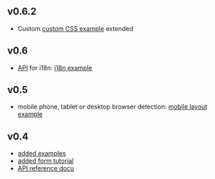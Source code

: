 ## v0.6.2
* Custom [custom CSS example](https://github.com/ma-ha/easy-web-app/tree/master/examples/custom-css) extended 

## v0.6
* [API](https://github.com/ma-ha/easy-web-app/tree/master/examples#guiaddlang--languageid--translations-) for i18n: [i18n example](https://github.com/ma-ha/easy-web-app/blob/master/examples/i18n/index.js)

## v0.5
*  mobile phone, tablet or desktop browser detection: [mobile layout example](https://github.com/ma-ha/easy-web-app/tree/master/examples/mobile-detect) 

## v0.4
* [added examples](https://github.com/ma-ha/easy-web-app/tree/master/examples)
* [added form tutorial](https://github.com/ma-ha/easy-web-app/tree/master/examples/form-tutorial)
* [API reference docu](https://github.com/ma-ha/easy-web-app/tree/master/examples#api-reference)